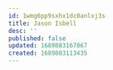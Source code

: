 ```yaml
---
id: 1wmg6pp9sxhx1dc0anlxj3s
title: Jason Isbell
desc: ''
published: false
updated: 1689883167067
created: 1689883113435
---
```

